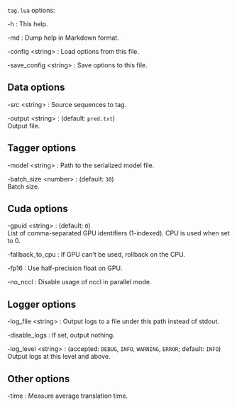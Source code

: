<!--- This file was automatically generated. Do not modify it manually but use the docs/options/generate.sh script instead. -->

`tag.lua` options:


-h
:    This help.

-md
:    Dump help in Markdown format.

-config <string\>
:    Load options from this file.

-save_config <string\>
:    Save options to this file.

## Data options


-src <string\>
:    Source sequences to tag.

-output <string\>
:    (default: `pred.txt`)<br/>Output file.

## Tagger options


-model <string\>
:    Path to the serialized model file.

-batch_size <number\>
:    (default: `30`)<br/>Batch size.

## Cuda options


-gpuid <string\>
:    (default: `0`)<br/>List of comma-separated GPU identifiers (1-indexed). CPU is used when set to 0.

-fallback_to_cpu
:    If GPU can't be used, rollback on the CPU.

-fp16
:    Use half-precision float on GPU.

-no_nccl
:    Disable usage of nccl in parallel mode.

## Logger options


-log_file <string\>
:    Output logs to a file under this path instead of stdout.

-disable_logs
:    If set, output nothing.

-log_level <string\>
:    (accepted: `DEBUG`, `INFO`, `WARNING`, `ERROR`; default: `INFO`)<br/>Output logs at this level and above.

## Other options


-time
:    Measure average translation time.

